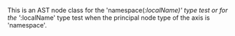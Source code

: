 This is an AST node class for the 'namespace(*:localName)' type test or for the '*:localName' type test when the principal node type of the axis is 'namespace'.